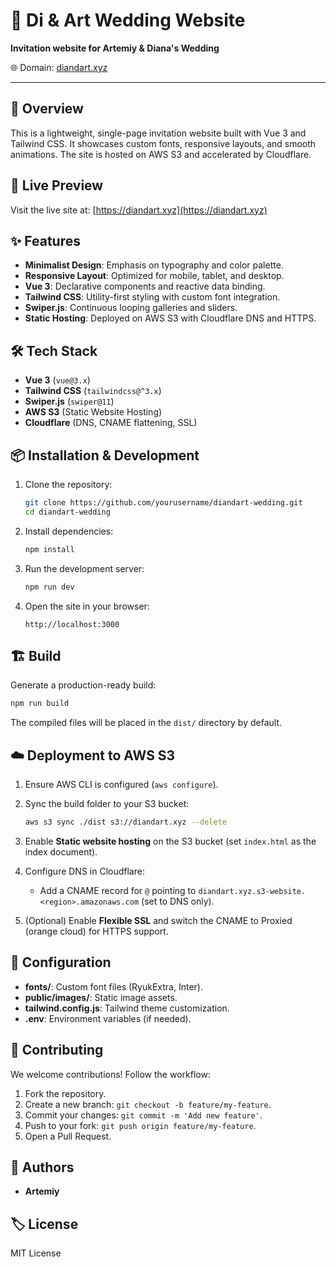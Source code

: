 # 🎉 Di & Art Wedding Website

**Invitation website for Artemiy & Diana's Wedding**

🌐 Domain: [diandart.xyz](https://diandart.xyz)

---

## 📖 Overview

This is a lightweight, single-page invitation website built with Vue 3 and Tailwind CSS. It showcases custom fonts, responsive layouts, and smooth animations. The site is hosted on AWS S3 and accelerated by Cloudflare.

## 🚀 Live Preview

Visit the live site at: [https://diandart.xyz](https://diandart.xyz)

## ✨ Features

* **Minimalist Design**: Emphasis on typography and color palette.
* **Responsive Layout**: Optimized for mobile, tablet, and desktop.
* **Vue 3**: Declarative components and reactive data binding.
* **Tailwind CSS**: Utility-first styling with custom font integration.
* **Swiper.js**: Continuous looping galleries and sliders.
* **Static Hosting**: Deployed on AWS S3 with Cloudflare DNS and HTTPS.

## 🛠 Tech Stack

* **Vue 3** (`vue@3.x`)
* **Tailwind CSS** (`tailwindcss@^3.x`)
* **Swiper.js** (`swiper@11`)
* **AWS S3** (Static Website Hosting)
* **Cloudflare** (DNS, CNAME flattening, SSL)

## 📦 Installation & Development

1. Clone the repository:

   ```bash
   git clone https://github.com/yourusername/diandart-wedding.git
   cd diandart-wedding
   ```
2. Install dependencies:

   ```bash
   npm install
   ```
3. Run the development server:

   ```bash
   npm run dev
   ```
4. Open the site in your browser:

   ```
   http://localhost:3000
   ```

## 🏗️ Build

Generate a production-ready build:

```bash
npm run build
```

The compiled files will be placed in the `dist/` directory by default.

## ☁️ Deployment to AWS S3

1. Ensure AWS CLI is configured (`aws configure`).
2. Sync the build folder to your S3 bucket:

   ```bash
   aws s3 sync ./dist s3://diandart.xyz --delete
   ```
3. Enable **Static website hosting** on the S3 bucket (set `index.html` as the index document).
4. Configure DNS in Cloudflare:

   * Add a CNAME record for `@` pointing to `diandart.xyz.s3-website.<region>.amazonaws.com` (set to DNS only).
5. (Optional) Enable **Flexible SSL** and switch the CNAME to Proxied (orange cloud) for HTTPS support.

## 🔧 Configuration

* **fonts/**: Custom font files (RyukExtra, Inter).
* **public/images/**: Static image assets.
* **tailwind.config.js**: Tailwind theme customization.
* **.env**: Environment variables (if needed).

## 🤝 Contributing

We welcome contributions! Follow the workflow:

1. Fork the repository.
2. Create a new branch: `git checkout -b feature/my-feature`.
3. Commit your changes: `git commit -m 'Add new feature'`.
4. Push to your fork: `git push origin feature/my-feature`.
5. Open a Pull Request.

## 👤 Authors

* **Artemiy**

## 🏷 License

MIT License
